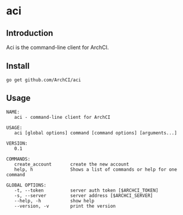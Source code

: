# aci

## Introduction

Aci is the command-line client for ArchCI.

## Install

```
go get github.com/ArchCI/aci
```

## Usage

```
NAME:
   aci - command-line client for ArchCI

USAGE:
   aci [global options] command [command options] [arguments...]

VERSION:
   0.1

COMMANDS:
   create_account       create the new account
   help, h              Shows a list of commands or help for one command

GLOBAL OPTIONS:
   -t, --token          server auth token [$ARCHCI_TOKEN]
   -s, --server         server address [$ARCHCI_SERVER]
   --help, -h           show help
   --version, -v        print the version
```